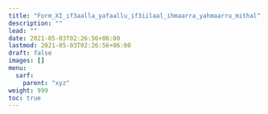 ```yaml
---
title: "Form_XI_if3aalla_yafaallu_if3iilaal_ihmaarra_yahmaarru_mithal"
description: ""
lead: ""
date: 2021-05-03T02:26:56+06:00
lastmod: 2021-05-03T02:26:56+06:00
draft: false
images: []
menu: 
  sarf:
    parent: "xyz"
weight: 999
toc: true
---
```



